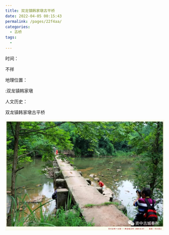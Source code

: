 ```yaml
---
title: 双龙镇韩家墩古平桥
date: 2022-04-05 00:15:43
permalink: /pages/22f4aa/
categories:
  - 古桥
tags:
  - 
---
```

时间：

不祥

地理位置：

:双龙镇韩家墩

人文历史：

双龙镇韩家墩古平桥

![双龙镇韩家墩古平桥](/img/photo/41.jpg)
